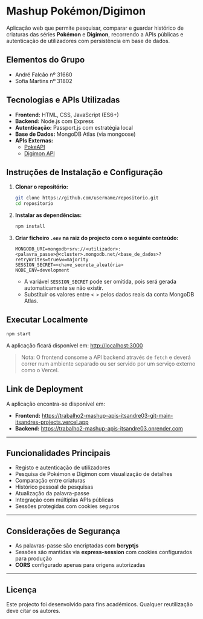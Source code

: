 # Mashup Pokémon/Digimon

Aplicação web que permite pesquisar, comparar e guardar histórico de criaturas das séries **Pokémon** e **Digimon**, recorrendo a APIs públicas e autenticação de utilizadores com persistência em base de dados.

## Elementos do Grupo

- André Falcão nº 31660
- Sofia Martins nº 31802

## Tecnologias e APIs Utilizadas

- **Frontend:** HTML, CSS, JavaScript (ES6+)
- **Backend:** Node.js com Express
- **Autenticação:** Passport.js com estratégia local
- **Base de Dados:** MongoDB Atlas (via mongoose)
- **APIs Externas:**
  - [PokeAPI](https://pokeapi.co/)
  - [Digimon API](https://digi-api.com/)

## Instruções de Instalação e Configuração

1. **Clonar o repositório:**
   ```bash
   git clone https://github.com/username/repositorio.git
   cd repositorio
   ```

2. **Instalar as dependências:**
   ```bash
   npm install
   ```

3. **Criar ficheiro `.env` na raiz do projecto com o seguinte conteúdo:**
   ```
   MONGODB_URI=mongodb+srv://<utilizador>:<palavra_passe>@<cluster>.mongodb.net/<base_de_dados>?retryWrites=true&w=majority
   SESSION_SECRET=<chave_secreta_aleatória>
   NODE_ENV=development
   ```

   - A variável `SESSION_SECRET` pode ser omitida, pois será gerada automaticamente se não existir.
   - Substituir os valores entre `< >` pelos dados reais da conta MongoDB Atlas.

## Executar Localmente

```bash
npm start
```

A aplicação ficará disponível em: [http://localhost:3000](http://localhost:3000)

> Nota: O frontend consome a API backend através de `fetch` e deverá correr num ambiente separado ou ser servido por um serviço externo como o Vercel.

## Link de Deployment

A aplicação encontra-se disponível em:

- **Frontend:** https://trabalho2-mashup-apis-itsandre03-git-main-itsandres-projects.vercel.app
- **Backend:** https://trabalho2-mashup-apis-itsandre03.onrender.com

---

## Funcionalidades Principais

- Registo e autenticação de utilizadores
- Pesquisa de Pokémon e Digimon com visualização de detalhes
- Comparação entre criaturas
- Histórico pessoal de pesquisas
- Atualização da palavra-passe
- Integração com múltiplas APIs públicas
- Sessões protegidas com cookies seguros

---

## Considerações de Segurança

- As palavras-passe são encriptadas com **bcryptjs**
- Sessões são mantidas via **express-session** com cookies configurados para produção
- **CORS** configurado apenas para origens autorizadas

---

## Licença

Este projecto foi desenvolvido para fins académicos. Qualquer reutilização deve citar os autores.
